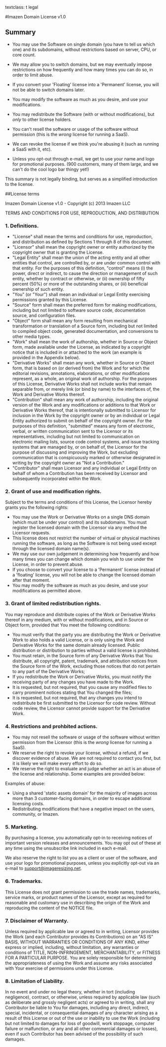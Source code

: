 textclass: t legal


#Imazen Domain License v1.0

## Summary

* You may use the Software on single domain (you have to tell us which one) and its subdomains, without restrictions based on server, CPU, or core count.
* We may allow you to switch domains, but we may eventually impose restrictions on how frequently and how many times you can do so, in order to limit abuse. 
* If you convert your 'Floating' license into a 'Permanent' license, you will not be able to switch domains later.

* You may modify the software as much as you desire, and use your modifications.
* You may redistribute the Software (with or without modifications), but *only* to other license holders.
* You can't resell the software or usage of the software without permission (this is the *wrong* license for running a SaaS).
* We can revoke the license if we think you're abusing it (such as running a SaaS with it, etc).
* Unless you opt-out through e-mail, we get to use your name and logo for promotional purposes. (900 customers, many of them large, and we can't do the cool logo bar thingy yet!)

This summary is not legally binding, but serves as a simplified introduction to the license.

##License terms

Imazen Domain License v1.0 - Copyright (c) 2013 Imazen LLC

TERMS AND CONDITIONS FOR USE, REPRODUCTION, AND DISTRIBUTION

### 1. Definitions.

* "License" shall mean the terms and conditions for use, reproduction, and distribution as defined by Sections 1 through 8 of this document.
* "Licensor" shall mean the copyright owner or entity authorized by the copyright owner that is granting the License.
* "Legal Entity" shall mean the union of the acting entity and all other entities that control, are controlled by, or are under common control with that entity. For the purposes of this definition, "control" means (i) the power, direct or indirect, to cause the direction or management of such entity, whether by contract or otherwise, or (ii) ownership of fifty percent (50%) or more of the outstanding shares, or (iii) beneficial ownership of such entity.
* "You" (or "Your") shall mean an individual or Legal Entity exercising permissions granted by this License.
* "Source" form shall mean the preferred form for making modifications, including but not limited to software source code, documentation source, and configuration files.
* "Object" form shall mean any form resulting from mechanical transformation or translation of a Source form, including but not limited to compiled object code, generated documentation, and conversions to other media types.
* "Work" shall mean the work of authorship, whether in Source or Object form, made available under the License, as indicated by a copyright notice that is included in or attached to the work (an example is provided in the Appendix below).
* "Derivative Works" shall mean any work, whether in Source or Object form, that is based on (or derived from) the Work and for which the editorial revisions, annotations, elaborations, or other modifications represent, as a whole, an original work of authorship. For the purposes of this License, Derivative Works shall not include works that remain separable from, or merely link (or bind by name) to the interfaces of, the Work and Derivative Works thereof.
* "Contribution" shall mean any work of authorship, including the original version of the Work and any modifications or additions to that Work or Derivative Works thereof, that is intentionally submitted to Licensor for inclusion in the Work by the copyright owner or by an individual or Legal Entity authorized to submit on behalf of the copyright owner. For the purposes of this definition, "submitted" means any form of electronic, verbal, or written communication sent to the Licensor or its representatives, including but not limited to communication on electronic mailing lists, source code control systems, and issue tracking systems that are managed by, or on behalf of, the Licensor for the purpose of discussing and improving the Work, but excluding communication that is conspicuously marked or otherwise designated in writing by the copyright owner as "Not a Contribution."
* "Contributor" shall mean Licensor and any individual or Legal Entity on behalf of whom a Contribution has been received by Licensor and subsequently incorporated within the Work.

### 2. Grant of use and modification rights.

Subject to the terms and conditions of this License, the Licensor hereby grants you the following rights:

* You may use the Work or Derivative Works on a single DNS domain (which must be under your control) and its subdomains. You must register the licensed domain with the Licensor via any method the Licensor requests. 
* This license does not restrict the number of virtual or physical machines running the software, as long as the Software is not being used except through the licensed domain name(s).
* We may use our own judgement in determining how frequently and how many times you can change which domain you wish to use under the License, in order to prevent abuse.
* If you choose to convert your license to a 'Permanent' license instead of a 'floating' license, you will not be able to change the licensed domain after that moment.
* You may modify the software as much as you desire, and use your modifications as permitted above.


### 3. Grant of limited redistribution rights.

You may reproduce and distribute copies of the Work or Derivative Works thereof in any medium, with or without modifications, and in Source or Object form, provided that You meet the following conditions:

* You must verify that the party you are distributing the Work or Derivative Work to also holds a valid License, or is only using the Work and Derivative Works for the same domain already licensed. Public distribution or distribution to parties without a valid license is prohibited. 
* You must retain, in the Source form of any Derivative Works that You distribute, all copyright, patent, trademark, and attribution notices from the Source form of the Work, excluding those notices that do not pertain to any part of the Derivative Works; 
* If you redistribute the Work or Derivative Works, you must notify the receiving party of any changes you have made to the Work.
* It is requested, but not required, that you cause any modified files to carry prominent notices stating that You changed the files;
* It is requested, but not required, that any changes you intend to redistribute be first submitted to the Licensor for code review. Without code review, the Licensor cannot provide support for the Derivative Work.

### 4. Restrictions and prohbited actions.

* You may not resell the software or usage of the software without written permission from the Licensor (this is the *wrong* license for running a SaaS).
* We reserve the right to revoke your license, without a refund, if we discover evidence of abuse. We are not required to contact you first, but it is likely we will make every effort to do so.
* We reserve the right to evaluate and judge whether an act is an abuse of the license and relationship. Some examples are provided below:

Examples of abuse:

* Using a shared 'static assets domain' for the majority of images across more than 3 customer-facing domains, in order to escape additional licensing costs.
* Redistributing modifications that have a negative impact on the users, community, or Imazen. 

### 5. Marketing.

By purchasing a license, you automatically opt-in to receiving notices of important version releases and announcements. You may opt out of these at any time using the unsubscribe link included in each e-mail.

We also reserve the right to list you as a client or user of the software, and use your logo for promotional purposes, unless you explicitly opt-out via an e-mail to support@imageresizing.net.

### 6. Trademarks.

This License does not grant permission to use the trade names, trademarks, service marks, or product names of the Licensor, except as required for reasonable and customary use in describing the origin of the Work and reproducing the content of the NOTICE file.

### 7. Disclaimer of Warranty.

Unless required by applicable law or agreed to in writing, Licensor provides the Work (and each Contributor provides its Contributions) on an "AS IS" BASIS, WITHOUT WARRANTIES OR CONDITIONS OF ANY KIND, either express or implied, including, without limitation, any warranties or conditions of TITLE, NON-INFRINGEMENT, MERCHANTABILITY, or FITNESS FOR A PARTICULAR PURPOSE. You are solely responsible for determining the appropriateness of using the Work and assume any risks associated with Your exercise of permissions under this License.

### 8. Limitation of Liability.

In no event and under no legal theory, whether in tort (including negligence), contract, or otherwise, unless required by applicable law (such as deliberate and grossly negligent acts) or agreed to in writing, shall any Contributor be liable to You for damages, including any direct, indirect, special, incidental, or consequential damages of any character arising as a result of this License or out of the use or inability to use the Work (including but not limited to damages for loss of goodwill, work stoppage, computer failure or malfunction, or any and all other commercial damages or losses), even if such Contributor has been advised of the possibility of such damages.



[freedom]: /licenses/freedom  "Resizer Freedom License"
[trial]: /licenses/trial  "Resizer Trial License"
[pro]: /licenses/pro  "Resizer Professional License"
[proclient]: /licenses/proclient  "Resizer Professional Client License"
[enterprise]: /licenses/enterprise  "Resizer Enterprise License"
[oem]: /licenses/oem  "Resizer OEM License"